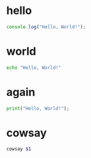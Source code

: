 # hello

```js
console.log("Hello, World!");
```

# world

```sh
echo "Hello, World!"
```

# again

```py
print("Hello, World!");
```

# cowsay

```zsh
cowsay $1
```
